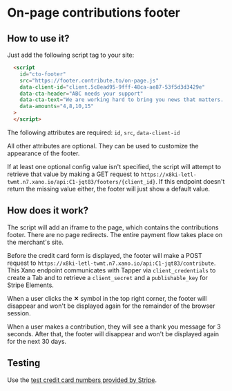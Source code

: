 # On-page contributions footer

## How to use it?

Just add the following script tag to your site:

```html
  <script
    id="cto-footer"
    src="https://footer.contribute.to/on-page.js"
    data-client-id="client.5c8ead95-9fff-48ca-ae87-53f5d3d3429e"
    data-cta-header="ABC needs your support"
    data-cta-text="We are working hard to bring you news that matters. Your contribution will help us continue to provide vital coverage during these important times."
    data-amounts="4,8,10,15"
  >
  </script>
```
The following attributes are required: `id`, `src`, `data-client-id`

All other attributes are optional. They can be used to customize the appearance of the footer.

If at least one optional config value isn't specified, the script will attempt to retrieve that value by making a GET request to `https://x8ki-letl-twmt.n7.xano.io/api:C1-jqt83/footers/{client_id}`. If this endpoint doesn't return the missing value either, the footer will just show a default value.


## How does it work?

The script will add an iframe to the page, which contains the contributions footer. There are no page redirects. The entire payment flow takes place on the merchant's site.

Before the credit card form is displayed, the footer will make a POST request to `https://x8ki-letl-twmt.n7.xano.io/api:C1-jqt83/contribute`. This Xano endpoint communicates with Tapper via `client_credentials` to create a Tab and to retrieve a `client_secret` and a `publishable_key` for Stripe Elements.

When a user clicks the **✕** symbol in the top right corner, the footer will disappear and won't be displayed again for the remainder of the browser session.

When a user makes a contribution, they will see a thank you message for 3 seconds. After that, the footer will disappear and won't be displayed again for the next 30 days.


## Testing

Use the [test credit card numbers provided by Stripe](https://stripe.com/docs/testing).
